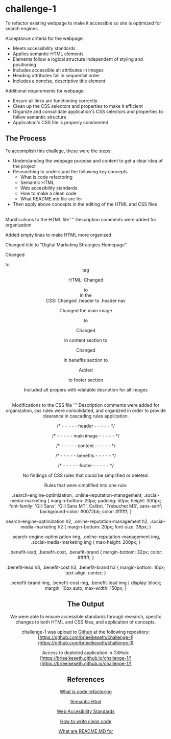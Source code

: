 # challenge-1
To refactor existing webpage to make it accessible so site is optimized for search engines.

Acceptance criteria for the webpage:
- Meets accessibility standards
- Applies semantic HTML elements
- Elements follow a logical structure independent of styling and positioning
- Includes accessible alt attributes in images
- Heading attributes fall in sequential order
- Includes a concise, descriptive title element

Additional requirements for webpage:
- Ensure all links are functioning correctly
- Clean up the CSS selectors and properties to make it efficient
- Organize and consolidate application's CSS selectors and properties to follow semantic structure
- Application's CSS file is properly commented


## The Process
To accomplish this challege, these were the steps:
- Understanding the webpage purpose and content to get a clear idea of the project
- Researching to understand the following key concepts
  - What is code refactoring
  - Semantic HTML
  - Web accesibility standards
  - How to make a clean code
  - What README.mb file are for
- Then apply above concepts in the editing of the HTML and CSS files

\
Modifications to the HTML file
'''
Description comments were added for organization

<!--header-->
<!--end header-->

<!--main image-->

<!--content-->
<!--end of content-->

<!--benefits-->

<!--footer-->

Added empty lines to make HTML more organized

Changed title to "Digital Marketing Strategies Homepage"

Changed <div> to <header> tag

HTML: Changed <div> to <nav> in the <header> CSS: Changed .header to .header nav

Changed the main image <div> to <section>

Changed <div> in content section to <main>

Changed <div> in benefits section to <aside>

Added <footer> to footer section 

Included alt propers with relatable desription for all images

\
Modifications to the CSS file
'''
Description comments were added for organization, css rules were consolidated, and organized in order to provide clearance in cascading rules application. 

/* - - - - - header - - - - - */

/* - - - - - main image - - - - - */

/* - - - - - content - - - - - */

/* - - - - - benefits - - - - - */

/* - - - - - footer - - - - - */

No findings of CSS rules that could be simplified or deleted. 

Rules that were simplified into one rule: 

.search-engine-optimization, 
.online-reputation-management, 
.social-media-marketing {
    margin-bottom: 20px;
    padding: 50px;
    height: 300px;
    font-family: 'Gill Sans', 'Gill Sans MT', Calibri, 'Trebuchet MS', sans-serif;
    background-color: #0072bb;
    color: #ffffff;
}

search-engine-optimization h2,
.online-reputation-management h2,
.social-media-marketing h2 {
    margin-bottom: 20px;
    font-size: 36px;
}

.search-engine-optimization img, 
.online-reputation-management img, 
.social-media-marketing img {
    max-height: 200px;
}

.benefit-lead,
.benefit-cost,
.benefit-brand {
    margin-bottom: 32px;
    color: #ffffff;
    }


.benefit-lead h3,
.benefit-cost h3,
.benefit-brand h3 {
    margin-bottom: 10px;
    text-align: center;
}

.benefit-brand img,
.benefit-cost img,
.benefit-lead img {
    display: block;
    margin: 10px auto;
    max-width: 150px;
}

## The Output
We were able to ensure accessible standards through research, specfic changes to both HTML and CSS files, and application of concepts. 

challenge-1 was upload to [Github](https://github.com/) at the following repository: 
[https://github.com/brieeikeseth/challenge-1](https://github.com/brieeikeseth/challenge-1)

Access to deploted application in GitHub:
[https://brieeikeseth.github.io/challenge-1/](https://brieeikeseth.github.io/challenge-1/)

## References 

[What is code refactoring](https://www.altexsoft.com/blog/engineering/code-refactoring-best-practices-when-and-when-not-to-do-it/)

[Semantic Html](https://www.w3schools.com/html/html5_semantic_elements.asp)

[Web Accesibility Standards](https://www.youtube.com/watch?v=-ao_Kc_8rpE)

[How to write clean code](https://www.geeksforgeeks.org/7-tips-to-write-clean-and-better-code-in-2020/)

[What are README.MD for](https://medium.com/@saumya.ranjan/how-to-write-a-readme-md-file-markdown-file-20cb7cbcd6f)